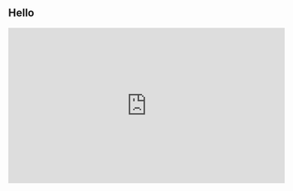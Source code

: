 ## Hello

<iframe width="560" height="315" src="https://www.youtube.com/embed/mlbInsVh3yI" frameborder="0" allow="autoplay; encrypted-media" allowfullscreen></iframe>
